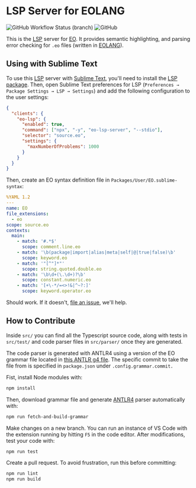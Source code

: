 # LSP Server for EOLANG

![GitHub Workflow Status (branch)](https://img.shields.io/github/actions/workflow/status/objectionary/eo-lsp-server/make.yml?branch=master)
![GitHub](https://img.shields.io/github/license/objectionary/eo-lsp-server)

This is the [LSP] server for [EO](https://github.com/objectionary/eo).
It provides semantic highlighting, and parsing error checking for `.eo` files
(written in [EOLANG]).

## Using with Sublime Text

To use this [LSP] server with [Sublime Text], you'll need to install
the [LSP package]. Then, open Sublime Text preferences for LSP
(`Preferences → Package Settings → LSP → Settings`) and
add the following configuration to the user settings:

```json
{
  "clients": {
    "eo-lsp": {
      "enabled": true,
      "command": ["npx", "-y", "eo-lsp-server", "--stdio"],
      "selector": "source.eo",
      "settings": {
        "maxNumberOfProblems": 1000
      }
    }
  }
}
```

Then, create an EO syntax definition file in `Packages/User/EO.sublime-syntax`:

```yaml
%YAML 1.2
---
name: EO
file_extensions:
  - eo
scope: source.eo
contexts:
  main:
    - match: '#.*$'
      scope: comment.line.eo
    - match: '\b(package|import|alias|meta|self|@|true|false)\b'
      scope: keyword.eo
    - match: '"[^"]*"'
      scope: string.quoted.double.eo
    - match: '\b\d+(\.\d+)?\b'
      scope: constant.numeric.eo
    - match: '[+\-*/=<>!&|^~?:]'
      scope: keyword.operator.eo
```

Should work. If it doesn't, [file an issue], we'll help.

## How to Contribute

Inside `src/` you can find all the Typescript source code, along with tests
in `src/test/` and code parser files in `src/parser/` once they are generated.

The code parser is generated with ANTLR4 using a version of the EO grammar
file located in [this ANTLR g4 file][g4].
The specific commit to take the file from is specified in `package.json` under `.config.grammar.commit.`

Fist, install Node modules with:

```bash
npm install
```

Then, download grammar file and generate [ANTLR4] parser automatically with:

```bash
npm run fetch-and-build-grammar
```

Make changes on a new branch.
You can run an instance of VS Code with the extension running by hitting `F5`
in the code editor.
After modifications, test your code with:

```bash
npm run test
```

Create a pull request. To avoid frustration, run this before committing:

```bash
npm run lint
npm run build
```

[g4]: https://raw.githubusercontent.com/objectionary/eo/master/eo-parser/src/main/antlr4/org/eolang/parser/Eo.g4
[LSP package]: https://packagecontrol.io/packages/LSP
[LSP]: https://en.wikipedia.org/wiki/Language_Server_Protocol
[EOLANG]: https://www.eolang.org
[ANTLR4]: https://github.com/antlr/antlr4
[Sublime Text]: https://www.sublimetext.com/
[file an issue]: https://github.com/objectionary/eo-lsp-server/issues
